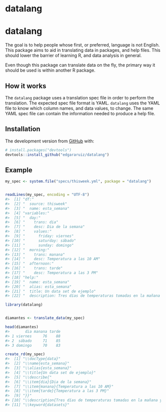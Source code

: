 datalang
================

# datalang

The goal is to help people whose first, or preferred, language is not
English. This package aims to aid in translating data in packages, and
help files. This should lower the barrier of learning R, and data
analysis in general.

Even though this package can translate data on the fly, the primary way
it should be used is within another R package.

## How it works

The `datalang` package uses a translation spec file in order to perform
the translation. The expected spec file format is YAML. `datalang` uses
the YAML file to know which column names, and data values, to change.
The same YAML spec file can contain the information needed to produce a
help file.

## Installation

The development version from [GitHub](https://github.com/) with:

``` r
# install.packages("devtools")
devtools::install_github("edgararuiz/datalang")
```

## Example

``` r
my_spec <- system.file("specs/thisweek.yml", package = "datalang")


readLines(my_spec, encoding = "UTF-8")
#>  [1] "df:"                                                                     
#>  [2] "  source: thisweek"                                                      
#>  [3] "  name: esta_semana"                                                     
#>  [4] "variables:"                                                              
#>  [5] "  day:"                                                                  
#>  [6] "    trans: dia"                                                          
#>  [7] "    desc: Dia de la semana"                                              
#>  [8] "    values:"                                                             
#>  [9] "      friday: viernes"                                                   
#> [10] "      saturday: sábado"                                                  
#> [11] "      sunday: domingo"                                                   
#> [12] "  morning:"                                                              
#> [13] "    trans: manana"                                                       
#> [14] "    desc: Temperatura a las 10 AM"                                       
#> [15] "  afternoon:"                                                            
#> [16] "    trans: tarde"                                                        
#> [17] "    desc: Temperatura a las 3 PM"                                        
#> [18] "help:"                                                                   
#> [19] "  name: esta_semana"                                                     
#> [20] "  alias: esta_semana"                                                    
#> [21] "  title: Un data set de ejemplo"                                         
#> [22] "  description: Tres días de temperaturas tomadas en la mañana y la tarde"
```

``` r
library(datalang)


diamantes <- translate_data(my_spec) 

head(diamantes)
#>       dia manana tarde
#> 1 viernes     76    88
#> 2  sábado     71    85
#> 3 domingo     70    83
```

``` r
create_rd(my_spec) 
#>  [1] "\\docType{data}"                                                         
#>  [2] "\\name{esta_semana}"                                                     
#>  [3] "\\alias{esta_semana}"                                                    
#>  [4] "\\title{Un data set de ejemplo}"                                         
#>  [5] "\\describe{"                                                             
#>  [6] "\\item{dia}{Dia de la semana}"                                           
#>  [7] "\\item{manana}{Temperatura a las 10 AM}"                                 
#>  [8] "\\item{tarde}{Temperatura a las 3 PM}"                                   
#>  [9] "}}"                                                                      
#> [10] "\\description{Tres días de temperaturas tomadas en la mañana y la tarde}"
#> [11] "\\keyword{datasets}"
```
